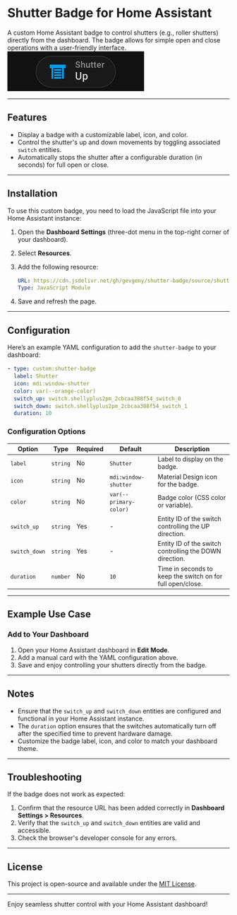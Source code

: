 # Shutter Badge for Home Assistant

A custom Home Assistant badge to control shutters (e.g., roller shutters) directly from the dashboard. The badge allows for simple open and close operations with a user-friendly interface.
![Screenshot of a comment on a GitHub issue showing an image, added in the Markdown, of an Octocat smiling and raising a tentacle.](./demo.png)


---

## Features

- Display a badge with a customizable label, icon, and color.
- Control the shutter's up and down movements by toggling associated `switch` entities.
- Automatically stops the shutter after a configurable duration (in seconds) for full open or close.

---

## Installation

To use this custom badge, you need to load the JavaScript file into your Home Assistant instance:

1. Open the **Dashboard Settings** (three-dot menu in the top-right corner of your dashboard).
2. Select **Resources**.
3. Add the following resource:

   ```yaml
   URL: https://cdn.jsdelivr.net/gh/gevgeny/shutter-badge/source/shutter-badge.js
   Type: JavaScript Module
   ```
4. Save and refresh the page.

---

## Configuration

Here’s an example YAML configuration to add the `shutter-badge` to your dashboard:

```yaml
- type: custom:shutter-badge
  label: Shutter               
  icon: mdi:window-shutter     
  color: var(--orange-color)   
  switch_up: switch.shellyplus2pm_2cbcaa388f54_switch_0   
  switch_down: switch.shellyplus2pm_2cbcaa388f54_switch_1 
  duration: 10                 
```

### Configuration Options

| Option        | Type     | Required | Default                | Description                                                |
| ------------- | -------- | -------- | ---------------------- | ---------------------------------------------------------- |
| `label`       | `string` | No       | `Shutter`              | Label to display on the badge.                             |
| `icon`        | `string` | No       | `mdi:window-shutter`   | Material Design icon for the badge.                        |
| `color`       | `string` | No       | `var(--primary-color)` | Badge color (CSS color or variable).                       |
| `switch_up`   | `string` | Yes      | -                      | Entity ID of the switch controlling the UP direction.      |
| `switch_down` | `string` | Yes      | -                      | Entity ID of the switch controlling the DOWN direction.    |
| `duration`    | `number` | No       | `10`                   | Time in seconds to keep the switch on for full open/close. |

---

## Example Use Case

### Add to Your Dashboard

1. Open your Home Assistant dashboard in **Edit Mode**.
2. Add a manual card with the YAML configuration above.
3. Save and enjoy controlling your shutters directly from the badge.

---

## Notes

- Ensure that the `switch_up` and `switch_down` entities are configured and functional in your Home Assistant instance.
- The `duration` option ensures that the switches automatically turn off after the specified time to prevent hardware damage.
- Customize the badge label, icon, and color to match your dashboard theme.

---

## Troubleshooting

If the badge does not work as expected:

1. Confirm that the resource URL has been added correctly in **Dashboard Settings > Resources**.
2. Verify that the `switch_up` and `switch_down` entities are valid and accessible.
3. Check the browser's developer console for any errors.

---

## License

This project is open-source and available under the [MIT License](LICENSE).

---

Enjoy seamless shutter control with your Home Assistant dashboard!

